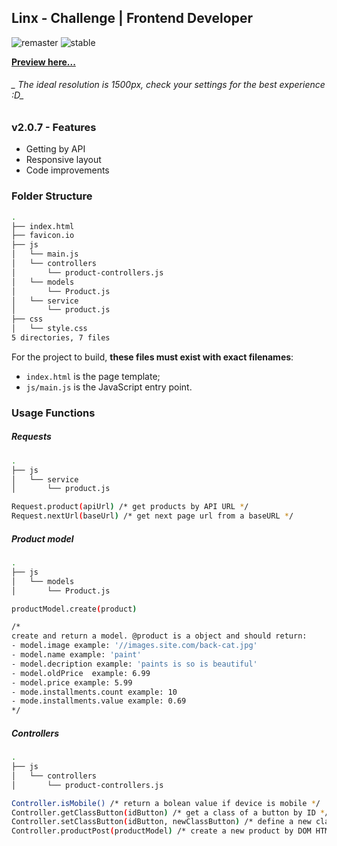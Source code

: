 ## Linx - Challenge | Frontend Developer
   ![remaster](https://img.shields.io/badge/remaster-v2.0.7-green?labelColor=black&style=flat) ![stable](https://img.shields.io/badge/stable-v2.0.7-blue?labelColor=black&style=flat)  
 
**[Preview here...](https://alessondejesus.github.io/linx-test-dsn/ "Click here")**
###### _  The ideal resolution is 1500px,  check your settings for the best experience :D_

### v2.0.7 - Features

- Getting by API
- Responsive layout
- Code improvements

### Folder Structure
  ```sh
.
├── index.html
├── favicon.io
├── js
│   └── main.js
│   └── controllers
│   	└── product-controllers.js
│   └── models
│   	└── Product.js
│   └── service
│   	└── product.js
├── css
│   └── style.css
5 directories, 7 files
```
For the project to build,  **these files must exist with exact filenames**:

-   `index.html`  is the page template;
-   `js/main.js`  is the JavaScript entry point.

### Usage Functions
##### Requests
 ```sh
.
├── js
│   └── service
│   	└── product.js

Request.product(apiUrl) /* get products by API URL */
 Request.nextUrl(baseUrl) /* get next page url from a baseURL */
 ```
 ##### Product model
 ```sh
.
├── js
│   └── models
│   	└── Product.js

productModel.create(product) 

/* 
create and return a model. @product is a object and should return:
- model.image example: '//images.site.com/back-cat.jpg'
- model.name example: 'paint'
- model.decription example: 'paints is so is beautiful'
- model.oldPrice  example: 6.99
- model.price example: 5.99
- mode.installments.count example: 10
- mode.installments.value example: 0.69
*/
 ```
  ##### Controllers
 ```sh
.
├── js
│   └── controllers
│   	└── product-controllers.js

Controller.isMobile() /* return a bolean value if device is mobile */
Controller.getClassButton(idButton) /* get a class of a button by ID */
Controller.setClassButton(idButton, newClassButton) /* define a new class of a button by ID*/
Controller.productPost(productModel) /* create a new product by DOM HTML */

 ```